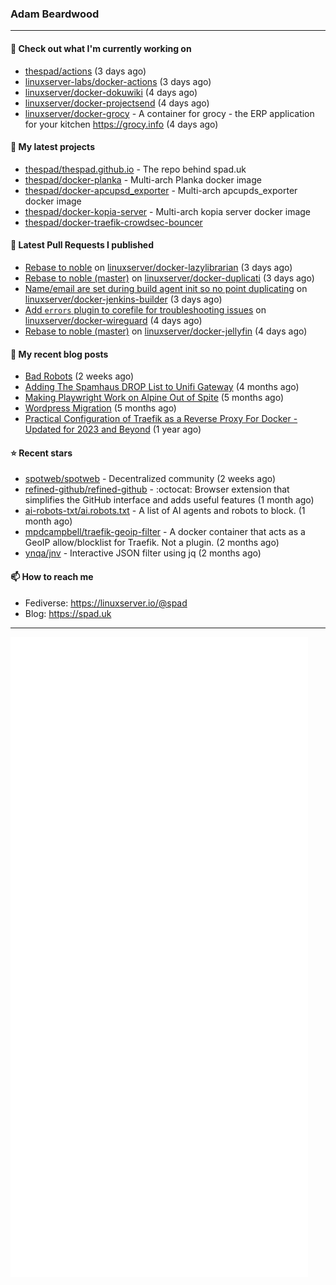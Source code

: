 ### Adam Beardwood
---
#### 👷 Check out what I'm currently working on

- [thespad/actions](https://github.com/thespad/actions) (3 days ago)
- [linuxserver-labs/docker-actions](https://github.com/linuxserver-labs/docker-actions) (3 days ago)
- [linuxserver/docker-dokuwiki](https://github.com/linuxserver/docker-dokuwiki) (4 days ago)
- [linuxserver/docker-projectsend](https://github.com/linuxserver/docker-projectsend) (4 days ago)
- [linuxserver/docker-grocy](https://github.com/linuxserver/docker-grocy) - A container for grocy - the ERP application for your kitchen https://grocy.info (4 days ago)

#### 🌱 My latest projects

- [thespad/thespad.github.io](https://github.com/thespad/thespad.github.io) - The repo behind spad.uk
- [thespad/docker-planka](https://github.com/thespad/docker-planka) - Multi-arch Planka docker image
- [thespad/docker-apcupsd_exporter](https://github.com/thespad/docker-apcupsd_exporter) - Multi-arch apcupds_exporter docker image
- [thespad/docker-kopia-server](https://github.com/thespad/docker-kopia-server) - Multi-arch kopia server docker image 
- [thespad/docker-traefik-crowdsec-bouncer](https://github.com/thespad/docker-traefik-crowdsec-bouncer)

#### 🔨 Latest Pull Requests I published

- [Rebase to noble](https://github.com/linuxserver/docker-lazylibrarian/pull/76) on [linuxserver/docker-lazylibrarian](https://github.com/linuxserver/docker-lazylibrarian) (3 days ago)
- [Rebase to noble (master)](https://github.com/linuxserver/docker-duplicati/pull/80) on [linuxserver/docker-duplicati](https://github.com/linuxserver/docker-duplicati) (3 days ago)
- [Name/email are set during build agent init so no point duplicating](https://github.com/linuxserver/docker-jenkins-builder/pull/274) on [linuxserver/docker-jenkins-builder](https://github.com/linuxserver/docker-jenkins-builder) (3 days ago)
- [Add `errors` plugin to corefile for troubleshooting issues](https://github.com/linuxserver/docker-wireguard/pull/350) on [linuxserver/docker-wireguard](https://github.com/linuxserver/docker-wireguard) (4 days ago)
- [Rebase to noble (master)](https://github.com/linuxserver/docker-jellyfin/pull/260) on [linuxserver/docker-jellyfin](https://github.com/linuxserver/docker-jellyfin) (4 days ago)

#### 📜 My recent blog posts

- [Bad Robots](https://www.spad.uk/posts/bad-robots/) (2 weeks ago)
- [Adding The Spamhaus DROP List to Unifi Gateway](https://www.spad.uk/posts/adding-spamhaus-drop-list-to-unifi-gateway/) (4 months ago)
- [Making Playwright Work on Alpine Out of Spite](https://www.spad.uk/posts/making-playwright-work-on-alpine-out-of-spite/) (5 months ago)
- [Wordpress Migration](https://www.spad.uk/posts/wordpress-migration/) (5 months ago)
- [Practical Configuration of Traefik as a Reverse Proxy For Docker - Updated for 2023 and Beyond](https://www.spad.uk/posts/practical-configuration-of-traefik-as-a-reverse-proxy-for-docker-updated-for-2023/) (1 year ago)

#### ⭐ Recent stars

- [spotweb/spotweb](https://github.com/spotweb/spotweb) - Decentralized community (2 weeks ago)
- [refined-github/refined-github](https://github.com/refined-github/refined-github) - :octocat: Browser extension that simplifies the GitHub interface and adds useful features (1 month ago)
- [ai-robots-txt/ai.robots.txt](https://github.com/ai-robots-txt/ai.robots.txt) - A list of AI agents and robots to block. (1 month ago)
- [mpdcampbell/traefik-geoip-filter](https://github.com/mpdcampbell/traefik-geoip-filter) - A docker container that acts as a GeoIP allow/blocklist for Traefik. Not a plugin. (2 months ago)
- [ynqa/jnv](https://github.com/ynqa/jnv) - Interactive JSON filter using jq (2 months ago)

#### 📫 How to reach me
- Fediverse: https://linuxserver.io/@spad
- Blog: https://spad.uk
---
<img src="https://raw.githubusercontent.com/thespad/thespad/main/github-metrics.svg">
